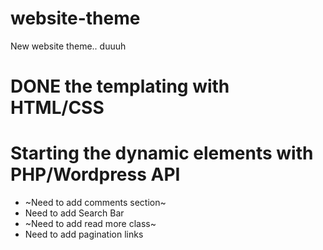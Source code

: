 # website-theme
New website theme.. duuuh


# DONE the templating with HTML/CSS
# Starting the dynamic elements with PHP/Wordpress API


* ~Need to add comments section~
* Need to add Search Bar
* ~Need to add read more class~
* Need to add pagination links